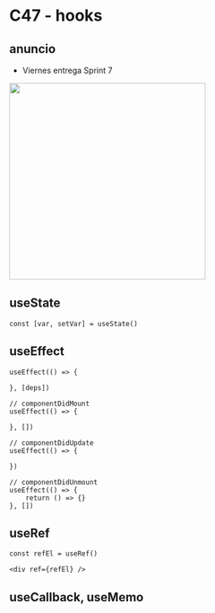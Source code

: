 # C47 - hooks

## anuncio

- Viernes entrega Sprint 7

<img src="https://media4.giphy.com/media/eNAsjO55tPbgaor7ma/giphy.gif?cid=6c09b952uoi6huly8sad0d4vwtnipn67ujnrs99rdr6oyxls&rid=giphy.gif&ct=s" width="350" />

## useState

```
const [var, setVar] = useState()
```

## useEffect

```
useEffect(() => {

}, [deps])
```

```
// componentDidMount
useEffect(() => {

}, [])
```

```
// componentDidUpdate
useEffect(() => {

})
```

```
// componentDidUnmount
useEffect(() => {
    return () => {}
}, [])
```

## useRef

```
const refEl = useRef()

<div ref={refEl} />
```

## useCallback, useMemo
